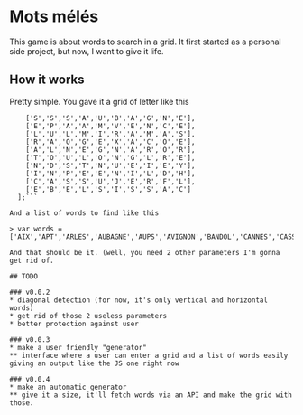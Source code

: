 # Mots mélés

This game is about words to search in a grid.
It first started as a personal side project, but now, I want to give it life.

## How it works

Pretty simple. You gave it a grid of letter like this
```var GRID = [
  	['S','S','S','A','U','B','A','G','N','E'],
  	['E','P','A','A','M','V','E','N','C','E'],
  	['L','U','L','M','I','R','A','M','A','S'],
  	['R','A','O','G','E','X','A','C','O','E'],
  	['A','L','N','E','G','N','A','R','O','R'],
  	['T','O','U','L','O','N','G','L','R','E'],
  	['N','D','S','T','N','U','E','I','E','Y'],
  	['I','N','P','E','E','N','I','L','D','H'],
  	['C','A','S','S','U','J','E','R','F','L'],
  	['E','B','E','L','S','I','S','S','A','C']
  ];```

And a list of words to find like this

> var words = ['AIX','APT','ARLES','AUBAGNE','AUPS','AVIGNON','BANDOL','CANNES','CASSIS','DIGNE','FREJUS','HYERES','LUNEL','MIRAMAS','NICE','ORANGE','SALON','SORGUES','TOULON','VENCE'];

And that should be it. (well, you need 2 other parameters I'm gonna get rid of.

## TODO

### v0.0.2
* diagonal detection (for now, it's only vertical and horizontal words)
* get rid of those 2 useless parameters
* better protection against user

### v0.0.3
* make a user friendly "generator"
** interface where a user can enter a grid and a list of words easily giving an output like the JS one right now

### v0.0.4
* make an automatic generator
** give it a size, it'll fetch words via an API and make the grid with those.